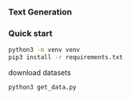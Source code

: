 ### Text Generation

### Quick start
```bash
python3 -m venv venv
pip3 install -r requirements.txt
```
download datasets
```bash
python3 get_data.py
```
